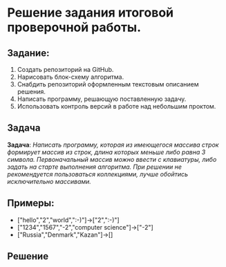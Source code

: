 # Решение задания итоговой проверочной работы.
## Задание:
1. Создать репозиторий на GitHub.
2. Нарисовать блок-схему алгоритма.
3. Снабдить репозиторий оформленным текстовым описанием решения.
4. Написать программу, решающую поставленную задачу.
5. Использовать контроль версий в работе над небольшим проктом.
## Задача
**Задача**: *Написать программу, которая из имеющегося массива строк формирует массив из строк, длина которых меньше либо равна 3 символа. Первоначальный массив можно ввести с клавиатуры, либо задать на старте выполнения алгоритма. При решении не рекомендуется пользоваться коллекциями, лучше обойтись исключительно массивами.*
## Примеры:
* ["hello","2","world",":-)"]->["2",":-)"]
* ["1234","1567","-2","computer science"]->["-2"]
* ["Russia","Denmark","Kazan"]->[]
## Решение
